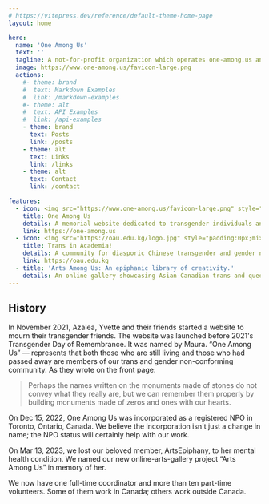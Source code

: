 ```yaml
---
# https://vitepress.dev/reference/default-theme-home-page
layout: home

hero:
  name: 'One Among Us'
  text: ''
  tagline: A not-for-profit organization which operates one-among.us and other projects.
  image: https://www.one-among.us/favicon-large.png
  actions:
    #- theme: brand
    #  text: Markdown Examples
    #  link: /markdown-examples
    #- theme: alt
    #  text: API Examples
    #  link: /api-examples
    - theme: brand
      text: Posts
      link: /posts
    - theme: alt
      text: Links
      link: /links
    - theme: alt
      text: Contact
      link: /contact

features:
  - icon: <img src="https://www.one-among.us/favicon-large.png" style="padding:8px;">
    title: One Among Us
    details: A memorial website dedicated to transgender individuals and their allies who had passed away.
    link: https://one-among.us
  - icon: <img src="https://oau.edu.kg/logo.jpg" style="padding:0px;mix-blend-mode:multiply;filter:brightness(110%);clip-path:polygon(0% 0%, 90% 0%, 90% 80%, 0% 80%);position:relative;top:4px;">
    title: Trans in Academia!
    details: A community for diasporic Chinese transgender and gender non-conforming people who are pursuing their academic goals or careers.
    link: https://oau.edu.kg
  - title: 'Arts Among Us: An epiphanic library of creativity.'
    details: An online gallery showcasing Asian-Canadian trans and queer arts.
---
```


<div :class="$style.outerContent">
<div :class="$style.content" class="vp-doc">

## History

In November 2021, Azalea, Yvette and their friends started a website to mourn their transgender friends.
The website was launched before 2021's Transgender Day of Remembrance.
It was named by Maura.
“One Among Us” — represents that both those who are still living and those who had passed away are members of our trans and gender non-conforming community.
As they wrote on the front page:

> Perhaps the names written on the monuments made of stones do not convey what they really are, but we can remember them properly by building monuments made of zeros and ones with our hearts.

On Dec 15, 2022, One Among Us was incorporated as a registered NPO in Toronto, Ontario, Canada. We believe the incorporation isn't just a change in name; the NPO status will certainly help with our work.

On Mar 13, 2023, we lost our beloved member, ArtsEpiphany, to her mental health condition. We named our new online-arts-gallery project “Arts Among Us” in memory of her.

We now have one full-time coordinator and more than ten part-time volunteers. Some of them work in Canada; others work outside Canada.

</div>
</div>

<style module>
.content {
  max-width: 1152px;
  margin: 0 auto 2rem auto;
}
.outerContent {
  padding: 0 1rem;
}
</style>
